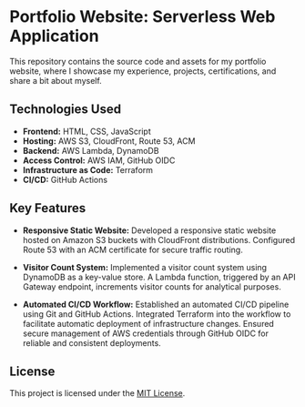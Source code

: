 # Portfolio Website: Serverless Web Application

This repository contains the source code and assets for my portfolio website, where I showcase my experience, projects, certifications, and share a bit about myself.

## Technologies Used

- **Frontend:** HTML, CSS, JavaScript
- **Hosting:** AWS S3, CloudFront, Route 53, ACM
- **Backend:** AWS Lambda, DynamoDB
- **Access Control:** AWS IAM, GitHub OIDC
- **Infrastructure as Code:** Terraform
- **CI/CD:** GitHub Actions

## Key Features

- **Responsive Static Website:**
  Developed a responsive static website hosted on Amazon S3 buckets with CloudFront distributions. Configured Route 53 with an ACM certificate for secure traffic routing.

- **Visitor Count System:**
  Implemented a visitor count system using DynamoDB as a key-value store. A Lambda function, triggered by an API Gateway endpoint, increments visitor counts for analytical purposes.

- **Automated CI/CD Workflow:**
  Established an automated CI/CD pipeline using Git and GitHub Actions. Integrated Terraform into the workflow to facilitate automatic deployment of infrastructure changes. Ensured secure management of AWS credentials through GitHub OIDC for reliable and consistent deployments.
  
## License

This project is licensed under the [MIT License](LICENSE).